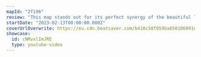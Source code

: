 ```yaml
---
mapId: "2f196"
review: "This map stands out for its perfect synergy of the beautiful lightshow with the music video and its graceful flow with comfy and intuitive yet interesting patterns!   With great rhythm choices in all diffs of this four difficulty spread, plus 2 fun & engaging guest single saber difficulties by Aalto, this map definitely offers something for everybody to enjoy!"
startDate: "2023-02-13T00:00:00.000Z"
coverUrlOverwrite: https://eu.cdn.beatsaver.com/b410c50f059ba650106091e7fea96b8c42f469f8.jpg
showcase:
  id: cNMvxlImJRE
  type: youtube-video
---
```

